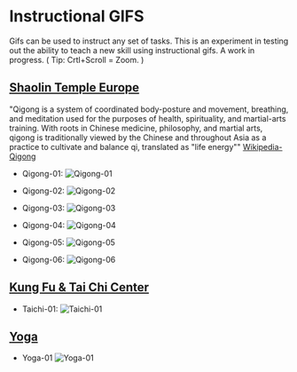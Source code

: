 Instructional GIFS
===================

Gifs can be used to instruct any set of tasks. This is an experiment in testing out the ability to teach a new skill using instructional gifs. A work in progress. ( Tip: Crtl+Scroll = Zoom. )

[Shaolin Temple Europe](https://www.youtube.com/@ShaolinTempleEurope 'Shaolin Temple Europe')
-----------------------------------------------------------------------------------------------

"Qigong is a system of coordinated body-posture and movement, breathing, and meditation used for the purposes of health, spirituality, and martial-arts training. With roots in Chinese medicine, philosophy, and martial arts, qigong is traditionally viewed by the Chinese and throughout Asia as a practice to cultivate and balance qi, translated as "life energy"" [Wikipedia-Qigong](https://en.wikipedia.org/wiki/Qigong 'Wikipedia-Qigong')

* Qigong-01:
![Qigong-01](https://github.com/decyphertek-io/instructional_gifs/raw/main/qigong/Shaolin_Qi_Gong_01.gif)

* Qigong-02:
![Qigong-02](https://github.com/decyphertek-io/instructional_gifs/raw/main/qigong/Shaolin_Qi_Gong_02.gif)

* Qigong-03:
![Qigong-03](https://github.com/decyphertek-io/instructional_gifs/raw/main/qigong/Shaolin_Qi_Gong_03.gif)

* Qigong-04:
![Qigong-04](https://github.com/decyphertek-io/instructional_gifs/raw/main/qigong/Shaolin_Qi_Gong_04.gif)

* Qigong-05:
![Qigong-05](https://github.com/decyphertek-io/instructional_gifs/raw/main/qigong/Shaolin_Qi_Gong_05.gif)

* Qigong-06:
![Qigong-06](https://github.com/decyphertek-io/instructional_gifs/raw/main/qigong/Shaolin_Qi_Gong_06.gif)

[Kung Fu & Tai Chi Center](https://www.youtube.com/@RealKungFu 'Tai Chi')
--------------------------------------------------------------------------

* Taichi-01:
![Taichi-01](https://github.com/decyphertek-io/instructional_gifs/raw/main/Taichi/Taichi-01.gif)

[Yoga](https://www.youtube.com/watch?v=gVcWuNsblg4 'Yoga')
----------------------------------------------------------

* Yoga-01
![Yoga-01](https://github.com/decyphertek-io/instructional_gifs/raw/main/Yoga/Yoga-01.gif)
